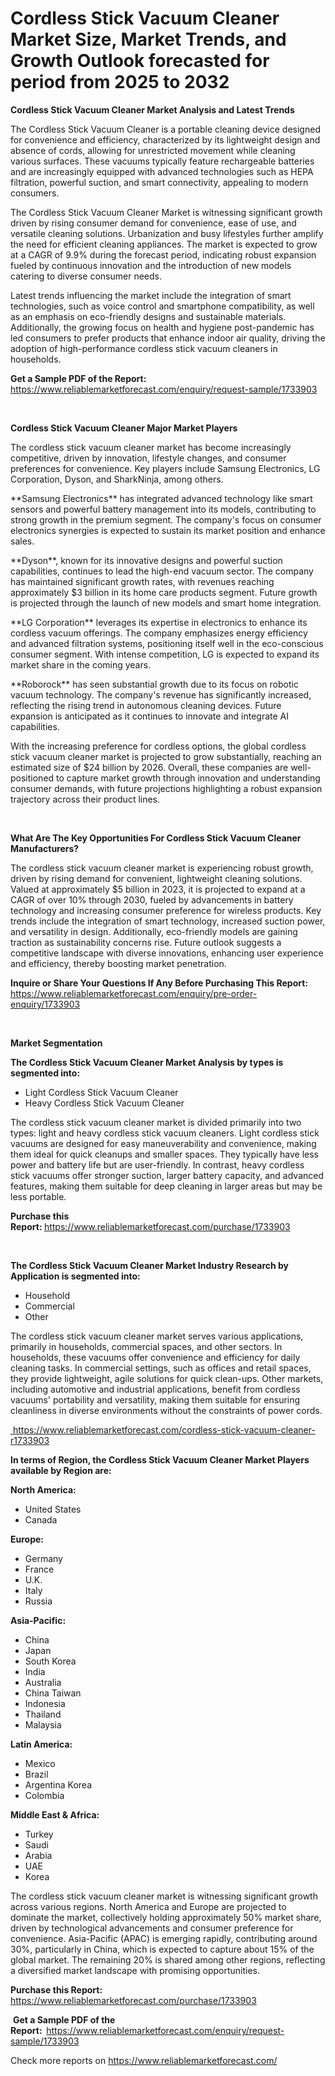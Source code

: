 <p><h1>Cordless Stick Vacuum Cleaner Market Size, Market Trends, and Growth Outlook forecasted for period from 2025 to 2032</h1></p><p><strong>Cordless Stick Vacuum Cleaner Market Analysis and Latest Trends</strong></p>
<p><p>The Cordless Stick Vacuum Cleaner is a portable cleaning device designed for convenience and efficiency, characterized by its lightweight design and absence of cords, allowing for unrestricted movement while cleaning various surfaces. These vacuums typically feature rechargeable batteries and are increasingly equipped with advanced technologies such as HEPA filtration, powerful suction, and smart connectivity, appealing to modern consumers.</p><p>The Cordless Stick Vacuum Cleaner Market is witnessing significant growth driven by rising consumer demand for convenience, ease of use, and versatile cleaning solutions. Urbanization and busy lifestyles further amplify the need for efficient cleaning appliances. The market is expected to grow at a CAGR of 9.9% during the forecast period, indicating robust expansion fueled by continuous innovation and the introduction of new models catering to diverse consumer needs.</p><p>Latest trends influencing the market include the integration of smart technologies, such as voice control and smartphone compatibility, as well as an emphasis on eco-friendly designs and sustainable materials. Additionally, the growing focus on health and hygiene post-pandemic has led consumers to prefer products that enhance indoor air quality, driving the adoption of high-performance cordless stick vacuum cleaners in households.</p></p>
<p><strong>Get a Sample PDF of the Report:&nbsp;</strong> <a href="https://www.reliablemarketforecast.com/enquiry/request-sample/1733903?utm_campaign=2307&utm_medium=2&utm_source=Github&utm_content=ia&utm_term=05042025&utm_id=cordless-stick-vacuum-cleaner">https://www.reliablemarketforecast.com/enquiry/request-sample/1733903</a></p>
<p>&nbsp;</p>
<p><strong>Cordless Stick Vacuum Cleaner Major Market Players</strong></p>
<p><p>The cordless stick vacuum cleaner market has become increasingly competitive, driven by innovation, lifestyle changes, and consumer preferences for convenience. Key players include Samsung Electronics, LG Corporation, Dyson, and SharkNinja, among others. </p><p>**Samsung Electronics** has integrated advanced technology like smart sensors and powerful battery management into its models, contributing to strong growth in the premium segment. The company's focus on consumer electronics synergies is expected to sustain its market position and enhance sales.</p><p>**Dyson**, known for its innovative designs and powerful suction capabilities, continues to lead the high-end vacuum sector. The company has maintained significant growth rates, with revenues reaching approximately $3 billion in its home care products segment. Future growth is projected through the launch of new models and smart home integration.</p><p>**LG Corporation** leverages its expertise in electronics to enhance its cordless vacuum offerings. The company emphasizes energy efficiency and advanced filtration systems, positioning itself well in the eco-conscious consumer segment. With intense competition, LG is expected to expand its market share in the coming years.</p><p>**Roborock** has seen substantial growth due to its focus on robotic vacuum technology. The company's revenue has significantly increased, reflecting the rising trend in autonomous cleaning devices. Future expansion is anticipated as it continues to innovate and integrate AI capabilities.</p><p>With the increasing preference for cordless options, the global cordless stick vacuum cleaner market is projected to grow substantially, reaching an estimated size of $24 billion by 2026. Overall, these companies are well-positioned to capture market growth through innovation and understanding consumer demands, with future projections highlighting a robust expansion trajectory across their product lines.</p></p>
<p>&nbsp;</p>
<p><strong>What Are The Key Opportunities For Cordless Stick Vacuum Cleaner Manufacturers?</strong></p>
<p><p>The cordless stick vacuum cleaner market is experiencing robust growth, driven by rising demand for convenient, lightweight cleaning solutions. Valued at approximately $5 billion in 2023, it is projected to expand at a CAGR of over 10% through 2030, fueled by advancements in battery technology and increasing consumer preference for wireless products. Key trends include the integration of smart technology, increased suction power, and versatility in design. Additionally, eco-friendly models are gaining traction as sustainability concerns rise. Future outlook suggests a competitive landscape with diverse innovations, enhancing user experience and efficiency, thereby boosting market penetration.</p></p>
<p><strong>Inquire or Share Your Questions If Any Before Purchasing This Report:</strong> <a href="https://www.reliablemarketforecast.com/enquiry/pre-order-enquiry/1733903?utm_campaign=2307&utm_medium=2&utm_source=Github&utm_content=ia&utm_term=05042025&utm_id=cordless-stick-vacuum-cleaner">https://www.reliablemarketforecast.com/enquiry/pre-order-enquiry/1733903</a></p>
<p>&nbsp;</p>
<p><strong>Market Segmentation</strong></p>
<p><strong>The Cordless Stick Vacuum Cleaner Market Analysis by types is segmented into:</strong></p>
<p><ul><li>Light Cordless Stick Vacuum Cleaner</li><li>Heavy Cordless Stick Vacuum Cleaner</li></ul></p>
<p><p>The cordless stick vacuum cleaner market is divided primarily into two types: light and heavy cordless stick vacuum cleaners. Light cordless stick vacuums are designed for easy maneuverability and convenience, making them ideal for quick cleanups and smaller spaces. They typically have less power and battery life but are user-friendly. In contrast, heavy cordless stick vacuums offer stronger suction, larger battery capacity, and advanced features, making them suitable for deep cleaning in larger areas but may be less portable.</p></p>
<p><strong>Purchase this Report:&nbsp;</strong><a href="https://www.reliablemarketforecast.com/purchase/1733903?utm_campaign=2307&utm_medium=2&utm_source=Github&utm_content=ia&utm_term=05042025&utm_id=cordless-stick-vacuum-cleaner">https://www.reliablemarketforecast.com/purchase/1733903</a></p>
<p>&nbsp;</p>
<p><strong>The Cordless Stick Vacuum Cleaner Market Industry Research by Application is segmented into:</strong></p>
<p><ul><li>Household</li><li>Commercial</li><li>Other</li></ul></p>
<p><p>The cordless stick vacuum cleaner market serves various applications, primarily in households, commercial spaces, and other sectors. In households, these vacuums offer convenience and efficiency for daily cleaning tasks. In commercial settings, such as offices and retail spaces, they provide lightweight, agile solutions for quick clean-ups. Other markets, including automotive and industrial applications, benefit from cordless vacuums' portability and versatility, making them suitable for ensuring cleanliness in diverse environments without the constraints of power cords.</p></p>
<p><a href="https://www.reliablemarketforecast.com/cordless-stick-vacuum-cleaner-r1733903?utm_campaign=2307&utm_medium=2&utm_source=Github&utm_content=ia&utm_term=05042025&utm_id=cordless-stick-vacuum-cleaner">&nbsp;https://www.reliablemarketforecast.com/cordless-stick-vacuum-cleaner-r1733903</a></p>
<p><strong>In terms of Region, the Cordless Stick Vacuum Cleaner Market Players available by Region are:</strong></p>
<p>
    <p> <strong> North America: </strong>
        <ul>
            <li>United States</li>
            <li>Canada</li>
        </ul>
        </p> 
    <p> <strong> Europe: </strong>
        <ul>
            <li>Germany</li>
            <li>France</li>
            <li>U.K.</li>
            <li>Italy</li>
            <li>Russia</li>
        </ul>
        </p> 
    <p> <strong> Asia-Pacific: </strong>
        <ul>
            <li>China</li>
            <li>Japan</li>
            <li>South Korea</li>
            <li>India</li>
            <li>Australia</li>
            <li>China Taiwan</li>
            <li>Indonesia</li>
            <li>Thailand</li>
            <li>Malaysia</li>
        </ul>
        </p> 
    <p> <strong> Latin America: </strong>
        <ul>
            <li>Mexico</li>
            <li>Brazil</li>
            <li>Argentina Korea</li>
            <li>Colombia</li>
        </ul>
        </p> 
    <p> <strong> Middle East & Africa: </strong>
        <ul>
            <li>Turkey</li>
            <li>Saudi</li>
            <li>Arabia</li>
            <li>UAE</li>
            <li>Korea</li>
        </ul>
    </p>
    </p>
<p><p>The cordless stick vacuum cleaner market is witnessing significant growth across various regions. North America and Europe are projected to dominate the market, collectively holding approximately 50% market share, driven by technological advancements and consumer preference for convenience. Asia-Pacific (APAC) is emerging rapidly, contributing around 30%, particularly in China, which is expected to capture about 15% of the global market. The remaining 20% is shared among other regions, reflecting a diversified market landscape with promising opportunities.</p></p>
<p><strong>Purchase this Report: </strong><a href="https://www.reliablemarketforecast.com/purchase/1733903?utm_campaign=2307&utm_medium=2&utm_source=Github&utm_content=ia&utm_term=05042025&utm_id=cordless-stick-vacuum-cleaner">https://www.reliablemarketforecast.com/purchase/1733903</a></p>
<p>&nbsp;<strong>Get a Sample PDF of the Report:&nbsp;&nbsp;</strong><a href="https://www.reliablemarketforecast.com/enquiry/request-sample/1733903?utm_campaign=2307&utm_medium=2&utm_source=Github&utm_content=ia&utm_term=05042025&utm_id=cordless-stick-vacuum-cleaner">https://www.reliablemarketforecast.com/enquiry/request-sample/1733903</a></p>
<p><strong></strong></p>
<p>Check more reports on <a href="https://www.reliablemarketforecast.com/?utm_campaign=2307&utm_medium=2&utm_source=Github&utm_content=ia&utm_term=05042025&utm_id=cordless-stick-vacuum-cleaner">https://www.reliablemarketforecast.com/</a></p>